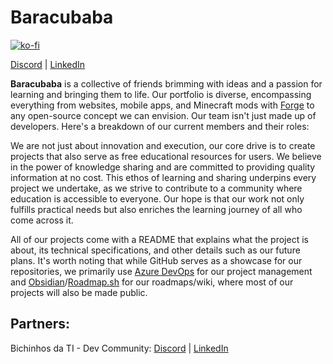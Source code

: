 # Baracubaba

[![ko-fi](https://ko-fi.com/img/githubbutton_sm.svg)](https://ko-fi.com/Y8Y7MT2R5)

[Discord](https://discord.gg/xpZZAjWK6h) | [LinkedIn](https://www.linkedin.com/company/baracubaba)

**Baracubaba** is a collective of friends brimming with ideas and a passion for learning and bringing them to life. Our portfolio is diverse, encompassing everything from websites, mobile apps, and Minecraft mods with [Forge](https://files.minecraftforge.net/net/minecraftforge/forge/) to any open-source concept we can envision. Our team isn't just made up of developers. Here's a breakdown of our current members and their roles:

We are not just about innovation and execution, our core drive is to create projects that also serve as free educational resources for users. We believe in the power of knowledge sharing and are committed to providing quality information at no cost. This ethos of learning and sharing underpins every project we undertake, as we strive to contribute to a community where education is accessible to everyone. Our hope is that our work not only fulfills practical needs but also enriches the learning journey of all who come across it.

All of our projects come with a README that explains what the project is about, its technical specifications, and other details such as our future plans. It's worth noting that while GitHub serves as a showcase for our repositories, we primarily use [Azure DevOps](https://azure.microsoft.com/en-us/products/devops/) for our project management and [Obsidian](https://obsidian.md/)/[Roadmap.sh](https://roadmap.sh/) for our roadmaps/wiki, where most of our projects will also be made public. 

## Partners: 
Bichinhos da TI - Dev Community: 
[Discord](https://discord.gg/bichinhosti) | [LinkedIn](https://www.linkedin.com/company/bichinhos-da-ti/)
